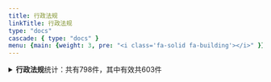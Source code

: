 ```yaml
---
title: 行政法规
linkTitle: 行政法规
type: "docs"
cascade: { type: "docs" }
menu: {main: {weight: 3, pre: "<i class='fa-solid fa-building'></i>" }}
---
```


<details class="doc-details">
<summary><strong>行政法规</strong>统计：共有798件，其中有效共603件</summary>
{{% pageinfo %}}

**行政法规**说明：

《立法法》**第七十二条** 国务院根据宪法和法律，制定行政法规。

行政法规可以就下列事项作出规定：

（一）为执行法律的规定需要制定行政法规的事项；

（二）宪法第八十九条规定的国务院行政管理职权的事项。

---

**行政法规** 相关文本共有798件，其中：

- 尚未生效: 2
- 有效: 603
- 已修改: 115
- 已废止: 65
- 未知: 13

{{% /pageinfo %}}
</details>
